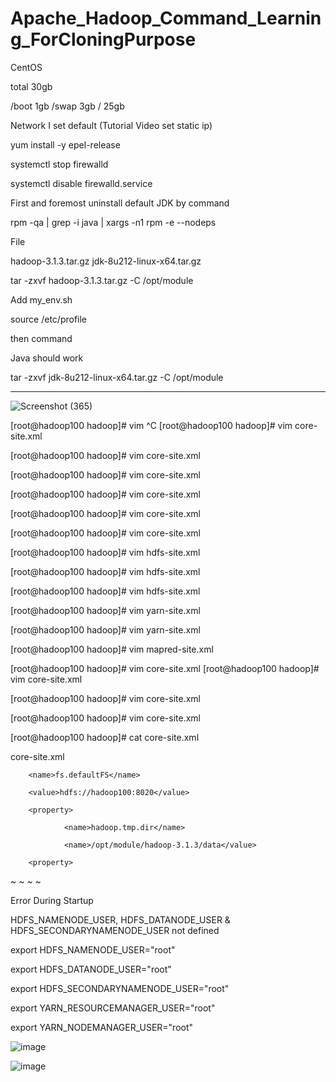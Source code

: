 # Apache_Hadoop_Command_Learning_ForCloningPurpose

CentOS 

total 30gb

/boot 1gb
/swap 3gb
/  25gb

Network I set default 
(Tutorial Video set static ip)



yum install -y epel-release

systemctl stop firewalld

systemctl disable firewalld.service

First and foremost uninstall default JDK by command 

rpm -qa | grep -i java | xargs -n1 rpm -e --nodeps


File

hadoop-3.1.3.tar.gz
jdk-8u212-linux-x64.tar.gz


tar -zxvf hadoop-3.1.3.tar.gz -C /opt/module


Add my_env.sh

source /etc/profile

then command

Java should work

tar -zxvf jdk-8u212-linux-x64.tar.gz -C /opt/module

___________________________________________________________________________________________________________________________________________


![Screenshot (365)](https://user-images.githubusercontent.com/58724748/199487404-05e6d772-b868-4f9e-a6ad-627970d0450f.png)


[root@hadoop100 hadoop]# vim ^C
[root@hadoop100 hadoop]# vim core-site.xml

[root@hadoop100 hadoop]# vim core-site.xml

[root@hadoop100 hadoop]# vim core-site.xml


[root@hadoop100 hadoop]# vim core-site.xml

[root@hadoop100 hadoop]# vim core-site.xml

[root@hadoop100 hadoop]# vim core-site.xml

[root@hadoop100 hadoop]# vim hdfs-site.xml

[root@hadoop100 hadoop]# vim hdfs-site.xml

[root@hadoop100 hadoop]# vim hdfs-site.xml

[root@hadoop100 hadoop]# vim yarn-site.xml

[root@hadoop100 hadoop]# vim yarn-site.xml

[root@hadoop100 hadoop]# vim mapred-site.xml

[root@hadoop100 hadoop]# vim core-site.xml
[root@hadoop100 hadoop]# vim core-site.xml

[root@hadoop100 hadoop]# vim core-site.xml

[root@hadoop100 hadoop]# vim core-site.xml

[root@hadoop100 hadoop]# cat core-site.xml



core-site.xml

<configuration>

   <property>
   
        <name>fs.defaultFS</name>
        
        <value>hdfs://hadoop100:8020</value>
        
   </property>

        <property>
        
                <name>hadoop.tmp.dir</name>
                
                <name>/opt/module/hadoop-3.1.3/data</value>
                
        <property>
        
</configuration>
~
~
~
~

Error During Startup 

HDFS_NAMENODE_USER, HDFS_DATANODE_USER & HDFS_SECONDARYNAMENODE_USER not defined


export HDFS_NAMENODE_USER="root"

export HDFS_DATANODE_USER="root"

export HDFS_SECONDARYNAMENODE_USER="root"

export YARN_RESOURCEMANAGER_USER="root"

export YARN_NODEMANAGER_USER="root"



![image](https://user-images.githubusercontent.com/58724748/199521041-82e6026a-e8a3-482b-851f-26de5bec076c.png)
 
 
 ![image](https://user-images.githubusercontent.com/58724748/199524518-1d3b8a7d-dc23-46c5-8ff4-f5880bbd2c28.png)

